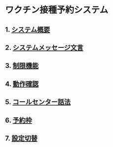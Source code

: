 # ワクチン接種予約システム  
## 1. [システム概要](https://github.com/78tch/VaccineYoyaku/blob/main/1About/1-1About.md)  
## 2. [システムメッセージ文言](https://github.com/78tch/VaccineYoyaku/blob/main/2SystemMessage/2-1LINE.md)
## 3. [制限機能](https://github.com/78tch/VaccineYoyaku/blob/main/3Limit/3-1Limit.md)  
## 4. [動作確認](https://github.com/78tch/VaccineYoyaku/blob/main/4Check/4-1Check.md)  
## 5. [コールセンター話法](https://github.com/78tch/VaccineYoyaku/blob/main/5CallCenter/5-1CallCenter.md)
## 6. [予約枠](https://github.com/78tch/VaccineYoyaku/blob/main/6Timetable/6-1Timetable.md)
## 7. [設定切替](https://github.com/78tch/VaccineYoyaku/blob/main/7Operation/7-1Operation.md)

